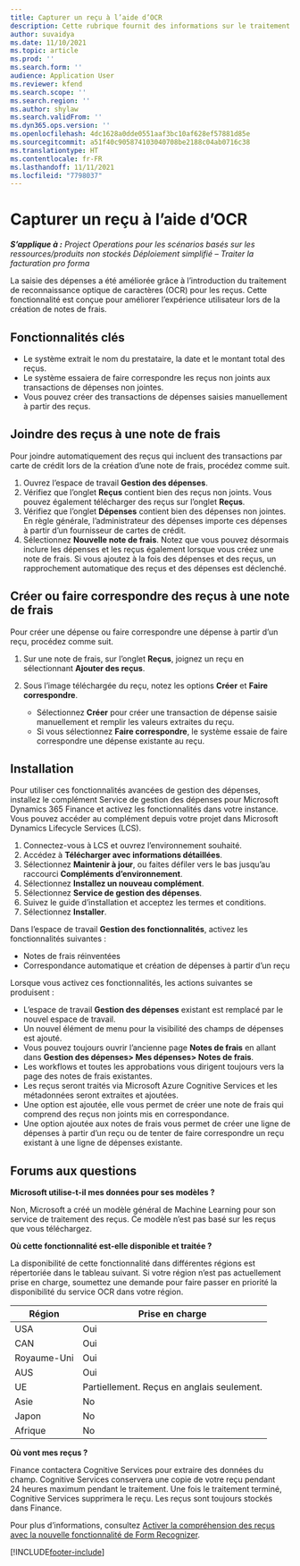 ```yaml
---
title: Capturer un reçu à l’aide d’OCR
description: Cette rubrique fournit des informations sur le traitement de la reconnaissance optique de caractères (OCR) pour les reçus.
author: suvaidya
ms.date: 11/10/2021
ms.topic: article
ms.prod: ''
ms.search.form: ''
audience: Application User
ms.reviewer: kfend
ms.search.scope: ''
ms.search.region: ''
ms.author: shylaw
ms.search.validFrom: ''
ms.dyn365.ops.version: ''
ms.openlocfilehash: 4dc1628a0dde0551aaf3bc10af628ef57881d85e
ms.sourcegitcommit: a51f40c905874103040708be2188c04ab0716c38
ms.translationtype: HT
ms.contentlocale: fr-FR
ms.lasthandoff: 11/11/2021
ms.locfileid: "7798037"
---
```

# <a name="capture-a-receipt-using-ocr"></a>Capturer un reçu à l’aide d’OCR

_**S’applique à :** Project Operations pour les scénarios basés sur les ressources/produits non stockés Déploiement simplifié – Traiter la facturation pro forma_

La saisie des dépenses a été améliorée grâce à l’introduction du traitement de reconnaissance optique de caractères (OCR) pour les reçus. Cette fonctionnalité est conçue pour améliorer l’expérience utilisateur lors de la création de notes de frais.

## <a name="key-features"></a>Fonctionnalités clés

- Le système extrait le nom du prestataire, la date et le montant total des reçus.
- Le système essaiera de faire correspondre les reçus non joints aux transactions de dépenses non jointes.
- Vous pouvez créer des transactions de dépenses saisies manuellement à partir des reçus.

## <a name="attach-receipts-to-an-expense-report"></a>Joindre des reçus à une note de frais

Pour joindre automatiquement des reçus qui incluent des transactions par carte de crédit lors de la création d’une note de frais, procédez comme suit.

  1. Ouvrez l’espace de travail **Gestion des dépenses**.
  2. Vérifiez que l’onglet **Reçus** contient bien des reçus non joints. Vous pouvez également télécharger des reçus sur l’onglet **Reçus**.
  3. Vérifiez que l’onglet **Dépenses** contient bien des dépenses non jointes. En règle générale, l’administrateur des dépenses importe ces dépenses à partir d’un fournisseur de cartes de crédit.
  4. Sélectionnez **Nouvelle note de frais**. Notez que vous pouvez désormais inclure les dépenses et les reçus également lorsque vous créez une note de frais. Si vous ajoutez à la fois des dépenses et des reçus, un rapprochement automatique des reçus et des dépenses est déclenché.

## <a name="create-or-match-receipts-to-an-expense-report"></a>Créer ou faire correspondre des reçus à une note de frais
Pour créer une dépense ou faire correspondre une dépense à partir d’un reçu, procédez comme suit.

  1. Sur une note de frais, sur l’onglet **Reçus**, joignez un reçu en sélectionnant **Ajouter des reçus**.
  2. Sous l’image téléchargée du reçu, notez les options **Créer** et **Faire correspondre**.

      - Sélectionnez **Créer** pour créer une transaction de dépense saisie manuellement et remplir les valeurs extraites du reçu.
      - Si vous sélectionnez **Faire correspondre**, le système essaie de faire correspondre une dépense existante au reçu.

## <a name="installation"></a>Installation

Pour utiliser ces fonctionnalités avancées de gestion des dépenses, installez le complément Service de gestion des dépenses pour Microsoft Dynamics 365 Finance et activez les fonctionnalités dans votre instance. Vous pouvez accéder au complément depuis votre projet dans Microsoft Dynamics Lifecycle Services (LCS).

1. Connectez-vous à LCS et ouvrez l’environnement souhaité.
2. Accédez à **Télécharger avec informations détaillées**.
3. Sélectionnez **Maintenir à jour**, ou faites défiler vers le bas jusqu’au raccourci **Compléments d’environnement**.
4. Sélectionnez **Installez un nouveau complément**.
5. Sélectionnez **Service de gestion des dépenses**.
6. Suivez le guide d’installation et acceptez les termes et conditions.
7. Sélectionnez **Installer**.

Dans l’espace de travail **Gestion des fonctionnalités**, activez les fonctionnalités suivantes :

- Notes de frais réinventées
- Correspondance automatique et création de dépenses à partir d’un reçu

Lorsque vous activez ces fonctionnalités, les actions suivantes se produisent :

- L’espace de travail **Gestion des dépenses** existant est remplacé par le nouvel espace de travail.
- Un nouvel élément de menu pour la visibilité des champs de dépenses est ajouté.
- Vous pouvez toujours ouvrir l’ancienne page **Notes de frais** en allant dans **Gestion des dépenses> Mes dépenses> Notes de frais**.
- Les workflows et toutes les approbations vous dirigent toujours vers la page des notes de frais existantes.
- Les reçus seront traités via Microsoft Azure Cognitive Services et les métadonnées seront extraites et ajoutées.
- Une option est ajoutée, elle vous permet de créer une note de frais qui comprend des reçus non joints mis en correspondance.
- Une option ajoutée aux notes de frais vous permet de créer une ligne de dépenses à partir d’un reçu ou de tenter de faire correspondre un reçu existant à une ligne de dépenses existante.

## <a name="frequently-asked-questions"></a>Forums aux questions

**Microsoft utilise-t-il mes données pour ses modèles ?**

Non, Microsoft a créé un modèle général de Machine Learning pour son service de traitement des reçus. Ce modèle n’est pas basé sur les reçus que vous téléchargez.

**Où cette fonctionnalité est-elle disponible et traitée ?**

La disponibilité de cette fonctionnalité dans différentes régions est répertoriée dans le tableau suivant. Si votre région n’est pas actuellement prise en charge, soumettez une demande pour faire passer en priorité la disponibilité du service OCR dans votre région. 

| Région | Prise en charge                         |
|--------|-----------------------------------|
| USA    | Oui                               |
| CAN    | Oui                               |
| Royaume-Uni     | Oui                               |
| AUS    | Oui                               |
| UE     | Partiellement. Reçus en anglais seulement. |
| Asie   | No                                |
| Japon  | No                                |
| Afrique | No                                |

**Où vont mes reçus ?**

Finance contactera Cognitive Services pour extraire des données du champ. Cognitive Services conservera une copie de votre reçu pendant 24 heures maximum pendant le traitement. Une fois le traitement terminé, Cognitive Services supprimera le reçu. Les reçus sont toujours stockés dans Finance.

Pour plus d’informations, consultez [Activer la compréhension des reçus avec la nouvelle fonctionnalité de Form Recognizer](https://azure.microsoft.com/blog/enable-receipt-understanding-with-form-recognizer-s-new-capability/).


[!INCLUDE[footer-include](../includes/footer-banner.md)]
